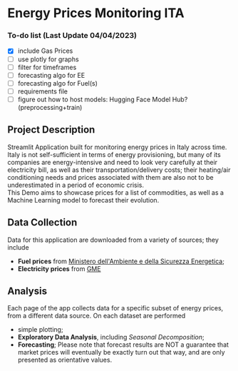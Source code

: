 # Energy Prices Monitoring ITA  

### To-do list (Last Update 04/04/2023)
- [x] include Gas Prices
- [ ] use plotly for graphs 
- [ ] filter for timeframes
- [ ] forecasting algo for EE
- [ ] forecasting algo for Fuel(s)
- [ ] requirements file
- [ ] figure out how to host models: Hugging Face Model Hub? (preprocessing+train)

## Project Description
Streamlit Application built for monitoring energy prices in Italy across time.  
Italy is not self-sufficient in terms of energy provisioning, but many of its companies are energy-intensive and need to look very carefully at their electricity bill, as well as their transportation/delivery costs; their heating/air conditioning needs and prices associated with them are also not to be underestimated in a period of economic crisis.  
This Demo aims to showcase prices for a list of commodities, as well as a Machine Learning model to forecast their evolution.

## Data Collection
Data for this application are downloaded from a variety of sources; they include
* **Fuel prices** from [Ministero dell'Ambiente e della Sicurezza Energetica](https://dgsaie.mise.gov.it/open-data);
* **Electricity prices** from [GME](https://www.mercatoelettrico.org/it/)

## Analysis
Each page of the app collects data for a specific subset of energy prices, from a different data source. On each dataset are performed
* simple plotting;
* **Exploratory Data Analysis**, including *Seasonal Decomposition*;
* **Forecasting**;
Please note that forecast results are NOT a guarantee that market prices will eventually be exactly turn out that way, and are only presented as orientative values.